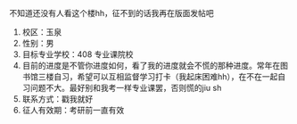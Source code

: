 不知道还没有人看这个楼hh，征不到的话我再在版面发帖吧
1. 校区：玉泉
2. 性别：男
3. 目标专业学校：408 专业课院校
4. 目前的进度是不管你进度如何，看了我的进度就会不慌的那种进度。常年在图书馆三楼自习，希望可以互相监督学习打卡（我起床困难hh），在不在一起自习问题不大。最好别和我考一样专业课罢，否则慌的jiu sh
5. 联系方式：戳我就好
6. 征人有效期：考研前一直有效